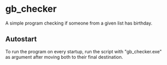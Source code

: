 # gb_checker
A simple program checking if someone from a given list has birthday.

## Autostart
To run the program on every startup, run the script with "gb_checker.exe" as argument after
moving both to their final destination.
